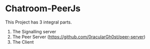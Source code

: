 # Chatroom-PeerJs

This Project has 3 integral parts. 
1. The Signalling server
2. The Peer Server (https://github.com/0racularGh0st/peer-server) 
3. The Client 
